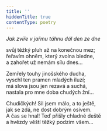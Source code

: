 ```yaml
---
title: ''
hiddenTitle: true
contentType: poetry
---
```


<section>

_Jak zvíře v jařmu táhnu dál den ze dne_

svůj těžký pluh až na konečnou mez;  
řeřavím ohněm, který zvolna bledne,  
a zahořet už nemám sílu dnes…

</section>

<section>

Zemřely touhy jinošského ducha,  
vyschl ten pramen mladých iluzí;  
má slova jsou jen rezavá a suchá,  
nastala pro mne doba chudých žní…

</section>

<section>

Chudičkých! Sil jsem málo, a to ještě,  
jak se zdá, ne dost dobrým osivem.  
A čas se hnal! Teď přišly chladné deště  
a hvězdy věští těžký podzim všem…

</section>
